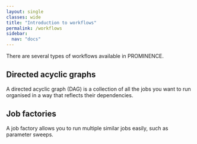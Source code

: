 ```yaml
---
layout: single
classes: wide
title: "Introduction to workflows"
permalink: /workflows
sidebar:
  nav: "docs"
---
```


There are several types of workflows available in PROMINENCE.

## Directed acyclic graphs
A directed acyclic graph (DAG) is a collection of all the jobs you want to run organised in a way that reflects their dependencies.

## Job factories
A job factory allows you to run multiple similar jobs easily, such as parameter sweeps.
